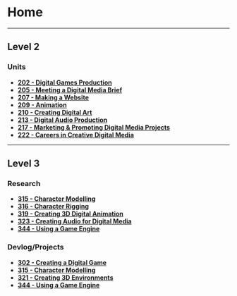 # Home
---
## Level 2
### **Units**
- **[202 - Digital Games Production](LV2-Units/202-Digital-Games-Production.md)**
- **[205 - Meeting a Digital Media Brief](LV2-Units/205-Meeting-a-Digital-Media-Brief.md)**
- **[207 - Making a Website](LV2-Units/207-Making-a-Website.md)**
- **[209 - Animation](LV2-Units/209-Animation.md)**
- **[210 - Creating Digital Art](LV2-Units/210-Creating-Digital-Art.md)**
- **[213 - Digital Audio Production](LV2-Units/213-Digital-Audio-Production.md)**
- **[217 - Marketing & Promoting Digital Media Projects](LV2-Units/217-Marketing-and-Promoting-Digital-Media-Products.md)**
- **[222 - Careers in Creative Digital Media](LV2-Units/222-Careers-in-Creative-Digital-Media.md)**
---

## Level 3
### **Research**
- **[315 - Character Modelling](LV3/Research/315-Character-Modelling.md)**
- **[316 - Character Rigging](LV3/Research/316-Character-Rigging.md)**
- **[319 - Creating 3D Digital Animation](LV3/Research/319-Creating-3D-Digital-Animation.md)**
- **[323 - Creating Audio for Digital Media](LV3/Research/323-Creating-Audio-for-Digital-Media.md)**
- **[344 - Using a Game Engine](LV3/Research/344-Using-A-Game-Engine.md)**

### **Devlog/Projects**
- **[302 - Creating a Digital Game](302-Creating-a-Digital-Game.md)**
- **[315 - Character Modelling](315-Character-Modelling.md)**
- **[321 - Creating 3D Environments](321-Creating-3D-Environments.md)**
- **[344 - Using a Game Engine](Projects/344-Using-a-Game-Engine.md)**
